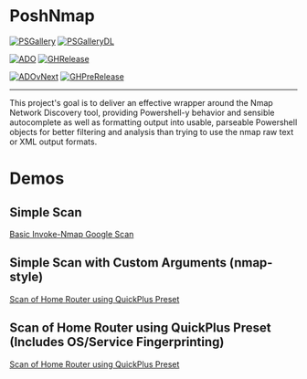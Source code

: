 

# PoshNmap

[![PSGallery][]][PSGalleryLink] [![PSGalleryDL][]][PSGalleryDLLink]

[![ADO][]][ADOLink] [![GHRelease][]][GHReleaseLink]

[![ADOvNext][]][ADOvNextLink] [![GHPreRelease][]][GHPreReleaseLink]

---

This project's goal is to deliver an effective wrapper around the Nmap Network Discovery tool, providing Powershell-y behavior and sensible autocomplete as well as formatting output into usable, parseable Powershell objects for better filtering and analysis than trying to use the nmap raw text or XML output formats.

# Demos

## Simple Scan

[Basic Invoke-Nmap Google Scan](./images/BasicInvokeNmapGoogle.gif)

## Simple Scan with Custom Arguments (nmap-style)

[Scan of Home Router using QuickPlus Preset](./images/NmapCustomArguments.gif)

## Scan of Home Router using QuickPlus Preset (Includes OS/Service Fingerprinting)

[Scan of Home Router using QuickPlus Preset](./images/InvokeNmapQuickPlus.gif)



[PSGallery]: https://img.shields.io/powershellgallery/v/PoshNmap.svg?logo=windows&label=Powershell+Gallery+Latest
[PSGalleryLink]: https://www.powershellgallery.com/packages/PoshNmap

[PSGalleryDL]: https://img.shields.io/powershellgallery/dt/PoshNmap.svg?logo=windows&label=downloads
[PSGalleryDLLink]: https://www.powershellgallery.com/packages/PoshNmap

[GHRelease]:https://img.shields.io/github/downloads/justingrote/PoshNmap/latest/total.svg?logo=github&label=download
[GHReleaseLink]: https://github.com/JustinGrote/PoshNmap/releases/latest

[GHPreRelease]: https://img.shields.io/github/downloads-pre/justingrote/PoshNmap/total.svg?logo=github&label=download
[GHPreReleaseLink]: https://github.com/JustinGrote/PoshNmap/releases

[ADO]: https://dev.azure.com/justingrote/Default/_apis/build/status/JustinGrote.PoshNmap?branchName=master&label=Current
[ADOLink]: https://dev.azure.com/justingrote/Default/_build

[ADOVNext]: https://dev.azure.com/justingrote/Default/_apis/build/status/JustinGrote.PoshNmap?branchName=release/vNext&label=vNext
[ADOVNextLink]: https://dev.azure.com/justingrote/Default/_build
